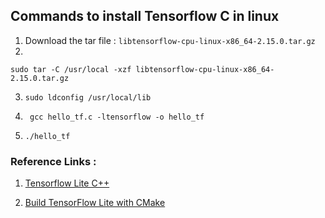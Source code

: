 ## Commands to install Tensorflow C in linux


1. Download the tar file : ```libtensorflow-cpu-linux-x86_64-2.15.0.tar.gz```
2. 
```
sudo tar -C /usr/local -xzf libtensorflow-cpu-linux-x86_64-2.15.0.tar.gz
```
3. ```sudo ldconfig /usr/local/lib```

4. ``` gcc hello_tf.c -ltensorflow -o hello_tf```

5. ```./hello_tf```


### Reference Links :

1. [Tensorflow Lite C++](https://stackoverflow.com/questions/70138115/how-to-get-tflite-model-output-in-c)

2. [Build TensorFlow Lite with CMake](https://www.tensorflow.org/lite/guide/build_cmake)